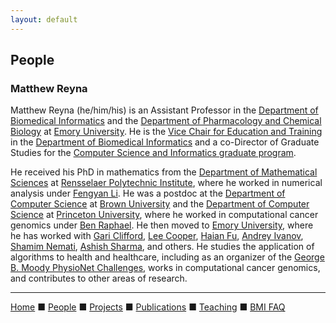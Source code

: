 ```yaml
---
layout: default
---
```


## People

### Matthew Reyna

Matthew Reyna (he/him/his) is an Assistant Professor in the [Department of Biomedical Informatics](https://med.emory.edu/departments/biomedical-informatics/) and the [Department of Pharmacology and Chemical Biology](https://med.emory.edu/departments/pharmacology-chemical-biology/) at [Emory University](https://www.emory.edu). He is the [Vice Chair for Education and Training](https://med.emory.edu/departments/biomedical-informatics/about/faculty-lab.html) in the [Department of Biomedical Informatics](https://med.emory.edu/departments/biomedical-informatics/) and a co-Director of Graduate Studies for the [Computer Science and Informatics graduate program](https://www.cs.emory.edu/graduate/general-information/).

He received his PhD in mathematics from the [Department of Mathematical Sciences](https://science.rpi.edu/mathematical-sciences) at [Rensselaer Polytechnic Institute](https://www.rpi.edu/), where he worked in numerical analysis under [Fengyan Li](http://homepages.rpi.edu/~lif/). He was a postdoc at the [Department of Computer Science](http://cs.brown.edu/) at [Brown University](https://www.brown.edu/) and the [Department of Computer Science](https://www.cs.princeton.edu/) at [Princeton University](https://www.princeton.edu/), where he worked in computational cancer genomics under [Ben Raphael](https://compbio.cs.brown.edu/). He then moved to [Emory University](https://www.emory.edu/), where he has worked with [Gari Clifford](http://gdclifford.info/), [Lee Cooper](http://https://www.pathdata.io/), [Haian Fu](https://winshipcancer.emory.edu/bios/faculty/fu-haian.html), [Andrey Ivanov](https://winshipcancer.emory.edu/bios/faculty/ivanov-andrei.html), [Shamim Nemati](http://nematilab.info/), [Ashish Sharma](http://sharmalab.info/), and others. He studies the application of algorithms to health and healthcare, including as an organizer of the [George B. Moody PhysioNet Challenges](https://physionetchallenges.org/), works in computational cancer genomics, and contributes to other areas of research.

---

[Home](../) &#9632; [People](../people) &#9632; [Projects](../projects) &#9632; [Publications](../publications) &#9632; [Teaching](../teaching) &#9632; [BMI FAQ](../bmi_faq)
